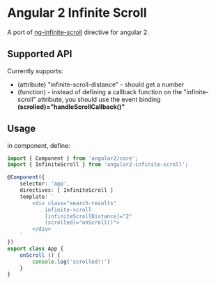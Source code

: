 # Angular 2 Infinite Scroll
A port of [ng-infinite-scroll](https://github.com/sroze/ngInfiniteScroll) directive for angular 2.

## Supported API
Currently supports:
* (attribute) "infinite-scroll-distance" - should get a number
* (function) - instead of defining a callback function on the "infinite-scroll" attribute, you should use the event binding **(scrolled)="handleScrollCallback()"**

## Usage
in component, define:

```typescript
import { Component } from 'angular2/core';
import { InfiniteScroll } from 'angular2-infinite-scroll';

@Component({
	selector: 'app',
	directives: [ InfiniteScroll ]
	template: `
		<div class="search-results"
		    infinite-scroll
		    [infiniteScrollDistance]="2"
		    (scrolled)="onScroll()">
		</div>
	`
})
export class App {
	onScroll () {
	    console.log('scrolled!!')
	}
}
```

